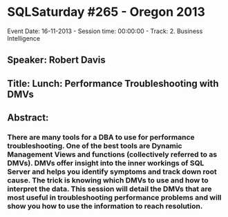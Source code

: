 # SQLSaturday #265 - Oregon 2013
Event Date: 16-11-2013 - Session time: 00:00:00 - Track: 2. Business Intelligence
## Speaker: Robert Davis
## Title: Lunch: Performance Troubleshooting with DMVs
## Abstract:
### There are many tools for a DBA to use for performance troubleshooting. One of the best tools are Dynamic Management Views and functions (collectively referred to as DMVs). DMVs offer insight into the inner workings of SQL Server and helps you identify symptoms and track down root cause. The trick is knowing which DMVs to use and how to interpret the data. This session will detail the DMVs that are most useful in troubleshooting performance problems and will show you how to use the information to reach resolution.
